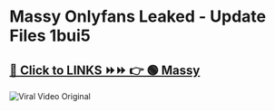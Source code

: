 
 # Massy Onlyfans Leaked - Update Files 1bui5

## <h2><a href="https://clipsfans.com/Massy&ref=git">🔗 Click to LINKS ⏩⏩ 👉 🟢 Massy </a></h2>

<a href="https://clipsfans.com/Massy&ref=git" rel="nofollow" data-target="animated-image.originalLink"><img src="https://i.ibb.co.com/xMMVF88/686577567.gif" alt="Viral Video Original" style="max-width: 100%; display: inline-block;" data-target="animated-image.originalImage"></a>

